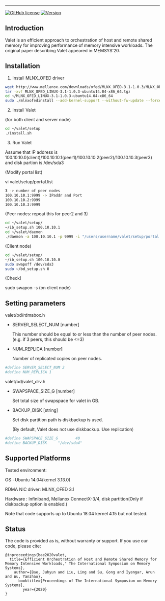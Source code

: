 -----------------
[![GitHub license](https://img.shields.io/badge/license-apache-green.svg?style=flat)](https://www.apache.org/licenses/LICENSE-2.0)
[![Version](https://img.shields.io/badge/version-0.0.1-red.svg?style=flat)]()
## Introduction

Valet is an efficient approach to orchestration of host and remote shared memory for improving performance of memory intensive workloads.
The original paper describing Valet appeared in MEMSYS'20.

## Installation

1. Install MLNX_OFED driver
```bash
wget http://www.mellanox.com/downloads/ofed/MLNX_OFED-3.1-1.0.3/MLNX_OFED_LINUX-3.1-1.0.3-ubuntu14.04-x86_64.tgz .
tar -xvf MLNX_OFED_LINUX-3.1-1.0.3-ubuntu14.04-x86_64.tgz
cd ~/MLNX_OFED_LINUX-3.1-1.0.3-ubuntu14.04-x86_64
sudo ./mlnxofedinstall --add-kernel-support --without-fw-update --force
```

2. Install Valet

(for both client and server node)
```bash
cd ~/valet/setup
./install.sh
```

3. Run Valet

Assume that IP address is 100.10.10.0(client)/100.10.10.1(peer1)/100.10.10.2(peer2)/100.10.10.3(peer3) and disk partion is /dev/sda3

(Modify portal list)

vi valet/setup/portal.list
```bash
3 -> number of peer nodes
100.10.10.1:9999 -> IPaddr and Port
100.10.10.2:9999
100.10.10.3:9999
```

(Peer nodes: repeat this for peer2 and 3)
```bash
cd ~/valet/setup/
~/ib_setup.sh 100.10.10.1
cd ~/valet/daemon
./daemon -a 100.10.10.1 -p 9999 -i "/users/username/valet/setup/portal.list"
```

(Client node)
```bash
cd ~/valet/setup/
~/ib_setup.sh 100.10.10.0
sudo swapoff /dev/sda3
sudo ~/bd_setup.sh 0
```

(Check)

sudo swapon -s (on client node)

## Setting parameters

valet/bd/rdmabox.h

- SERVER_SELECT_NUM [number]

  This number should be equal to or less than the number of peer nodes.(e.g. if 3 peers, this should be <=3)

- NUM_REPLICA [number]

  Number of replicated copies on peer nodes.
```bash
#define SERVER_SELECT_NUM 2
#define NUM_REPLICA 1
```

valet/bd/valet_drv.h

- SWAPSPACE_SIZE_G [number]

  Set total size of swapspace for valet in GB.

- BACKUP_DISK [string]

  Set disk partition path is diskbackup is used. 

  (By default, Valet does not use diskbackup. Use replication)

```bash
#define SWAPSPACE_SIZE_G        40
#define BACKUP_DISK     "/dev/sda4"
```

## Supported Platforms

Tested environment:

OS : Ubuntu 14.04(kernel 3.13.0)

RDMA NIC driver: MLNX_OFED 3.1

Hardware : Infiniband, Mellanox ConnectX-3/4, disk partition(Only if diskbackup option is enabled.)


Note that code supports up to Ubuntu 18.04 kernel 4.15 but not tested.

## Status

The code is provided as is, without warranty or support. If you use our code, please cite:
```
@inproceedings{bae2020valet,
  title={Efficient Orchestration of Host and Remote Shared Memory for Memory Intensive Workloads," The International Symposium on Memory Systems},
    author={Bae, Juhyun and Liu, Ling and Su, Gong and Iyengar, Arun and Wu, Yanzhao},
      booktitle={Proceedings of The International Symposium on Memory Systems},
        year={2020}
}
```

